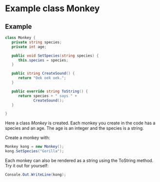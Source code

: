 # Example class Monkey

## Example
```cs
class Monkey {
   private string species;
   private int age;

   public void SetSpecies(string species) {
      this.species = species;
   }

   public string CreateSound() {
      return "Oek oek oek.";
   }

   public override string ToString() {
      return species + " says " +
             CreateSound();
   }

}
```

Here a class _Monkey_ is created. Each monkey you create in the code has a species and an age. The age is an integer and the species is a string.

Create a monkey with:

```cs
Monkey kong = new Monkey();
kong.SetSpecies("Gorilla");
```

Each monkey can also be rendered as a string using the ToString method. Try it out for yourself:

```cs
Console.Out.WriteLine(kong);
```